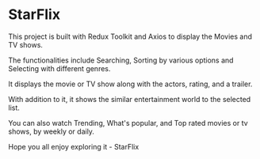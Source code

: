 # StarFlix

This project is built with Redux Toolkit and Axios to display the Movies and TV shows.

The functionalities include Searching, Sorting by various options and Selecting with different genres.

It displays the movie or TV show along with the actors, rating, and a trailer.

With addition to it, it shows the similar entertainment world to the selected list.

You can also watch Trending, What's popular, and Top rated movies or tv shows, by weekly or daily.

Hope you all enjoy exploring it - StarFlix